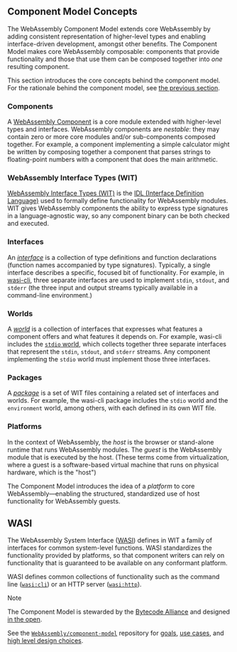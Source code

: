 ## Component Model Concepts

The WebAssembly Component Model extends core WebAssembly
by adding consistent representation of higher-level types
and enabling interface-driven development, amongst other benefits.
The Component Model makes core WebAssembly composable:
components that provide functionality and those that use them
can be composed together into *one* resulting component.

This section introduces the core concepts behind the component model.
For the rationale behind the component model, see [the previous section](./why-component-model.md).

### Components

A [WebAssembly Component](./components.md) is a core module extended with higher-level types and interfaces.
WebAssembly components are *nestable*:
they may contain zero or more core modules and/or sub-components composed together.
For example, a component implementing a simple calculator might be written
by composing together a component that parses strings to floating-point numbers
with a component that does the main arithmetic.

### WebAssembly Interface Types (WIT)

[WebAssembly Interface Types (WIT)][wit] is the [IDL (Interface Definition Language)][wiki-idl]
used to formally define functionality for WebAssembly modules.
WIT gives WebAssembly components the ability to express type signatures
in a language-agnostic way,
so any component binary can be both checked and executed.

### Interfaces

An [_interface_](./interfaces.md) is a collection of type definitions
and function declarations (function names accompanied by type signatures).
Typically, a single interface describes a specific, focused bit
of functionality.
For example, in [wasi-cli][wasi-cli-stdio],
three separate interfaces are used to implement `stdin`, `stdout`, and `stderr`
(the three input and output streams typically available
in a command-line environment.)

### Worlds

A [_world_](./worlds.md) is a collection of interfaces
that expresses what features a component offers
and what features it depends on.
For example, wasi-cli includes the [`stdio` world][wasi-cli-stdio],
which collects together three separate interfaces
that represent the `stdin`, `stdout`, and `stderr` streams.
Any component implementing the `stdio` world
must implement those three interfaces.

### Packages

 A [_package_](./packages.md) is a set of WIT files
 containing a related set of interfaces and worlds.
 For example, the wasi-cli package includes
 the `stdio` world and the `environment` world, among others,
 with each defined in its own WIT file.

### Platforms

In the context of WebAssembly, the _host_ is the browser or stand-alone runtime
that runs WebAssembly modules.
The _guest_ is the WebAssembly module that is executed by the host.
(These terms come from virtualization, where a guest is
a software-based virtual machine that runs on physical hardware,
which is the "host")

The Component Model introduces the idea of a _platform_
to core WebAssembly—enabling the structured, standardized use
of host functionality for WebAssembly guests.

## WASI

The WebAssembly System Interface ([WASI][wasi]) defines in WIT
a family of interfaces for common system-level functions.
WASI standardizes the functionality provided by platforms,
so that component writers can rely on functionality
that is guaranteed to be available on any conformant platform.

WASI defines common collections of functionality
such as the command line ([`wasi:cli`][wasi-cli])
or an HTTP server ([`wasi:http`][wasi-http]).

> [!NOTE]
> The Component Model is stewarded by the [Bytecode Alliance](https://bytecodealliance.org/) and designed [in the open][cm-repo].
>
> See the [`WebAssembly/component-model`][cm-repo] repository for [goals][goals], [use cases][use-cases], and [high level design choices][design-choices].

[cm-repo]: https://github.com/WebAssembly/component-model
[wiki-idl]: https://en.wikipedia.org/wiki/Interface_description_language
[goals]: https://github.com/WebAssembly/component-model/blob/main/design/high-level/Goals.md
[use-cases]: https://github.com/WebAssembly/component-model/blob/main/design/high-level/UseCases.md
[design-choices]: https://github.com/WebAssembly/component-model/blob/main/design/high-level/Choices.md
[wit]: https://github.com/WebAssembly/component-model/blob/main/design/mvp/WIT.md
[wasi]: https://wasi.dev/
[wasi-cli]: https://github.com/WebAssembly/wasi-cli/
[wasi-cli-stdio]: https://github.com/WebAssembly/wasi-cli/blob/main/wit/stdio.wit
[wasi-http]: https://github.com/WebAssembly/wasi-http

[!NOTE]: #
